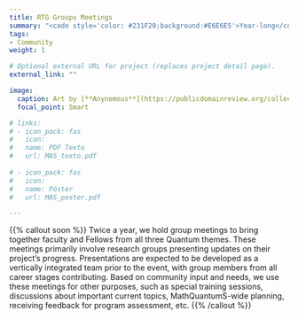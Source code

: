 ```yaml
---
title: RTG Groups Meetings
summary: "<code style='color: #231F20;background:#E6E6E5'>Year-long</code> <br> Informal meeting for all RTG community to share their progress and provide input."
tags:
- Community
weight: 1

# Optional external URL for project (replaces project detail page).
external_link: ""

image:
  caption: Art by [**Anynomous**](https://publicdomainreview.org/collection/solid-objects)
  focal_point: Smart

# links:
# - icon_pack: fas
#   icon:
#   name: PDF Texto
#   url: MAS_texto.pdf
  
# - icon_pack: fas
#   icon:
#   name: Póster
#   url: MAS_poster.pdf

---
```


{{% callout soon %}}
Twice a year, we hold group meetings to bring together faculty and Fellows from all three Quantum themes. These meetings primarily
involve research groups presenting updates on their project’s progress. Presentations are expected to be developed as a vertically integrated team prior to the event, with group members from all career stages contributing. Based on community input and needs, we use these meetings
for other purposes, such as special training sessions, discussions about important current topics, MathQuantumS-wide planning, receiving feedback for program assessment, etc.
{{% /callout %}}
